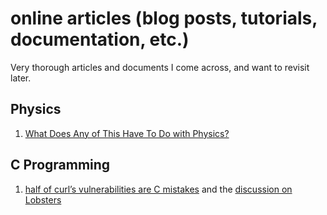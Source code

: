 # online articles (blog posts, tutorials, documentation, etc.)

Very thorough articles and documents I come across, and want to revisit later.

## Physics

1. [What Does Any of This Have To Do with Physics?](https://nautil.us/issue/43/heroes/what-does-any-of-this-have-to-do-with-physics)

## C Programming

1. [half of curl’s vulnerabilities are C mistakes](https://daniel.haxx.se/blog/2021/03/09/half-of-curls-vulnerabilities-are-c-mistakes/) and the [discussion on Lobsters](https://lobste.rs/s/3efzcx/half_curl_s_vulnerabilities_are_c)
